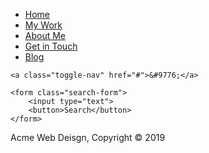 
<html>
  <head>
  <link rel="stylesheet" href="style.css">
  </head>
  <body>
 <nav class="menu">
	<ul class="active">
		<li class="current-item"><a href="#">Home</a></li>
		<li><a href="#">My Work</a></li>
		<li><a href="#">About Me</a></li>
		<li><a href="#">Get in Touch</a></li>
		<li><a href="#">Blog</a></li>
	</ul>

	<a class="toggle-nav" href="#">&#9776;</a>

	<form class="search-form">
		<input type="text">
		<button>Search</button>
	</form>
</nav>
    <footer>
      <p>Acme Web Deisgn, Copyright &copy; 2019</p>
    </footer>
  </body>
</html>
